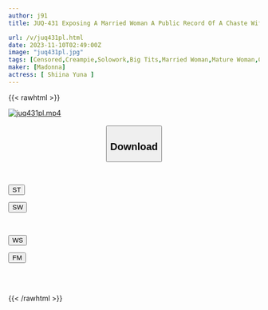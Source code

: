 ```yaml
---
author: j91
title: JUQ-431 Exposing A Married Woman A Public Record Of A Chaste Wife On The Outside, But A Perverted Wife On The Inside. Yuna Shiina

url: /v/juq431pl.html
date: 2023-11-10T02:49:00Z
image: "juq431pl.jpg"
tags: [Censored,Creampie,Solowork,Big Tits,Married Woman,Mature Woman,Cuckold	 ]
maker: [Madonna]
actress: [ Shiina Yuna ]
---
```



{{< rawhtml >}}

<div class="video" data-videoid="yP8A4P8LWJt1ZvB">
    <a href="javascript:;">
        <img src="https://my.j91.asia/v/juq431pl.jpg" width="WIDTH" height="HEIGHT" alt="juq431pl.mp4" loading="lazy">
    </a>
</div>

<script type="text/javascript" src="https://j91.asia/asset/on-demand-st.js"></script>

<br>
  <link rel="stylesheet" href="https://j91.asia/asset/bs5.css">
  
  <center>
  <button class="btn btn-primary" type="button" data-bs-toggle="collapse" data-bs-target=".multi-collapse" aria-expanded="false" aria-controls="multiCollapseExample1 multiCollapseExample2"><h2>Download</h2></button></center>
</p>
<div class="row">
  <div class="col">
    <div class="collapse multi-collapse" id="multiCollapseExample1">
      <div class="card card-body">
	      	      <br>
<div class="buttons">  
<p><a href="https://streamtape.to/v/yP8A4P8LWJt1ZvB" target="_blank"><button class="btn-hover color-3"><i class="fa fa-download"></i> ST</button></a></p>
<p><a href="https://sfastwish.com/0y53dszir5dv" target="_blank"><button class="btn-hover color-2"><i class="fa fa-download"></i> SW</button></a></p></div>
    </div>
  </div>
</div>
  <div class="col">
    <div class="collapse multi-collapse" id="multiCollapseExample2">
      <div class="card card-body">
	      <br>
<div class="buttons">
<p><a href="javascript:;" target="_blank"><button class="btn-hover color-9"><i class="fa fa-download"></i> WS</button></a></p>
<p><a href="javascript:;" target="_blank"><button class="btn-hover color-8"><i class="fa fa-download"></i> FM</button></a></p></div>
<br><br>
      </div>
    </div>
  </div>
</div>

{{< /rawhtml >}}
